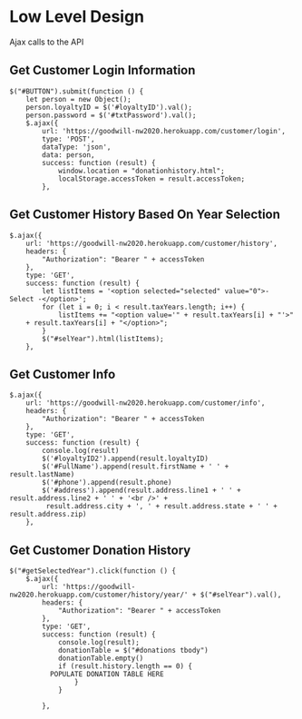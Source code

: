 # Low Level Design
 Ajax calls to the API 
## Get Customer Login Information
	$("#BUTTON").submit(function () {
		let person = new Object();
		person.loyaltyID = $('#loyaltyID').val();
		person.password = $('#txtPassword').val();
		$.ajax({
			url: 'https://goodwill-nw2020.herokuapp.com/customer/login',
			type: 'POST',
			dataType: 'json',
			data: person,
			success: function (result) {
				window.location = "donationhistory.html";
				localStorage.accessToken = result.accessToken;
			},
## Get Customer History Based On Year Selection
    $.ajax({
		url: 'https://goodwill-nw2020.herokuapp.com/customer/history',
		headers: {
			"Authorization": "Bearer " + accessToken
		},
		type: 'GET',
		success: function (result) {
			let listItems = '<option selected="selected" value="0">- Select -</option>';
			for (let i = 0; i < result.taxYears.length; i++) {
				listItems += "<option value='" + result.taxYears[i] + "'>" 
        + result.taxYears[i] + "</option>";
			}
			$("#selYear").html(listItems);
		},
    
## Get Customer Info
    $.ajax({
		url: 'https://goodwill-nw2020.herokuapp.com/customer/info',
		headers: {
			"Authorization": "Bearer " + accessToken
		},
		type: 'GET',
		success: function (result) {
			console.log(result)
			$('#loyaltyID2').append(result.loyaltyID)
			$('#FullName').append(result.firstName + ' ' + result.lastName)
			$('#phone').append(result.phone)
			$('#address').append(result.address.line1 + ' ' + result.address.line2 + ' ' + '<br />' +
			 result.address.city + ', ' + result.address.state + ' ' + result.address.zip)
		},
  
## Get Customer Donation History
    $("#getSelectedYear").click(function () {
		$.ajax({
			url: 'https://goodwill-nw2020.herokuapp.com/customer/history/year/' + $("#selYear").val(),
			headers: {
				"Authorization": "Bearer " + accessToken
			},
			type: 'GET',
			success: function (result) {
				console.log(result);
				donationTable = $("#donations tbody")
				donationTable.empty()
				if (result.history.length == 0) {
              POPULATE DONATION TABLE HERE
					}
				}

			},
  
